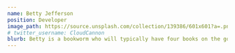 ```yaml
---
name: Betty Jefferson
position: Developer
image_path: https://source.unsplash.com/collection/139386/601x601?a=.png
# twitter_username: CloudCannon
blurb: Betty is a bookworm who will typically have four books on the go.
---
```


